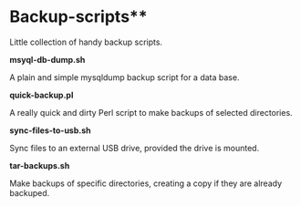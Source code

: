 # Backup-scripts**

Little collection of handy backup scripts.

**msyql-db-dump.sh**

A plain and simple mysqldump backup script for a data base.

**quick-backup.pl**

A really quick and dirty Perl script to make backups of selected directories.

**sync-files-to-usb.sh**

Sync files to an external USB drive, provided the drive is mounted.

**tar-backups.sh**

Make backups of specific directories, creating a copy if they are already backuped.

